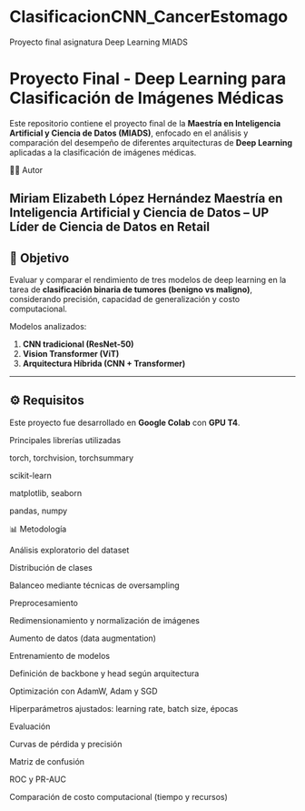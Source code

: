 # ClasificacionCNN_CancerEstomago
Proyecto final asignatura Deep Learning MIADS

# Proyecto Final - Deep Learning para Clasificación de Imágenes Médicas

Este repositorio contiene el proyecto final de la **Maestría en Inteligencia Artificial y Ciencia de Datos (MIADS)**, enfocado en el análisis y comparación del desempeño de diferentes arquitecturas de **Deep Learning** aplicadas a la clasificación de imágenes médicas.

👩‍💻 Autor

Miriam Elizabeth López Hernández
Maestría en Inteligencia Artificial y Ciencia de Datos – UP
Líder de Ciencia de Datos en Retail
---

## 🎯 Objetivo

Evaluar y comparar el rendimiento de tres modelos de deep learning en la tarea de **clasificación binaria de tumores (benigno vs maligno)**, considerando precisión, capacidad de generalización y costo computacional.

Modelos analizados:
1. **CNN tradicional (ResNet-50)**
2. **Vision Transformer (ViT)**
3. **Arquitectura Híbrida (CNN + Transformer)**

---
## ⚙️ Requisitos

Este proyecto fue desarrollado en **Google Colab** con **GPU T4**.  

Principales librerías utilizadas

torch, torchvision, torchsummary

scikit-learn

matplotlib, seaborn

pandas, numpy

📊 Metodología

Análisis exploratorio del dataset

Distribución de clases

Balanceo mediante técnicas de oversampling

Preprocesamiento

Redimensionamiento y normalización de imágenes

Aumento de datos (data augmentation)

Entrenamiento de modelos

Definición de backbone y head según arquitectura

Optimización con AdamW, Adam y SGD

Hiperparámetros ajustados: learning rate, batch size, épocas

Evaluación

Curvas de pérdida y precisión

Matriz de confusión

ROC y PR-AUC

Comparación de costo computacional (tiempo y recursos)
